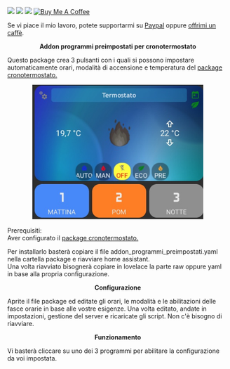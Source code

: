 <img src="https://img.shields.io/badge/Versione-1.0-green"> <img src="https://img.shields.io/badge/Aggiornato-si-orange"> <a href="https://forum.hassiohelp.eu/d/503-package-cronotermostato"><img src="https://img.shields.io/badge/Forum-hassiohelp-blue"></a> <a href="https://www.buymeacoffee.com/mariocandida80"><img src="https://cdn.buymeacoffee.com/buttons/default-orange.png" width="90" alt="Buy Me A Coffee"></a>
<br>

Se vi piace il mio lavoro, potete supportarmi su <a href="https://www.paypal.com/paypalme/mariocandida">Paypal</a> oppure <a href="https://www.buymeacoffee.com/mariocandida80">offrimi un caffè</a>.<br>
<p align="center"/> <b>Addon programmi preimpostati per cronotermostato</b> <br> </p>

Questo package crea 3 pulsanti con i quali si possono impostare automaticamente orari, modalità di accensione e temperatura del <a href="https://github.com/mariocandida80/cronotermostato/blob/master/README.md">package cronotermostato.</a><br>
<p align="center"/><img src="https://github.com/mariocandida80/addon_programmi_preimpostati/blob/main/foto1.jpg" width="390"></p>

Prerequisiti:<br>
Aver configurato il <a href="https://github.com/mariocandida80/cronotermostato/blob/master/README.md">package cronotermostato.</a><br>

Per installarlo basterà copiare il file addon_programmi_preimpostati.yaml nella cartella package e riavviare home assistant.<br>
Una volta riavviato bisognerà copiare in lovelace la parte raw oppure yaml in base alla propria configurazione.<br>

<p align="center"/> <b>Configurazione</b> <br> </p>
Aprite il file package ed editate gli orari, le modalità e le abilitazioni delle fasce orarie in base alle vostre esigenze. Una volta editato, andate in impostazioni, gestione del server e ricaricate gli script. Non c'è bisogno di riavviare.</p>

<p align="center"/> <b>Funzionamento</b> <br> </p>
Vi basterà cliccare su uno dei 3 programmi per abilitare la configurazione da voi impostata.<br>
